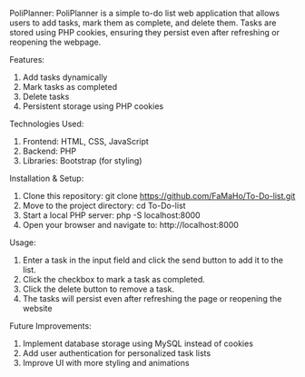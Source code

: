 PoliPlanner:
 PoliPlanner is a simple to-do list web application that allows users to add tasks, mark them as complete, and delete them. Tasks are stored using PHP cookies, ensuring they persist even after refreshing or reopening the webpage.

Features:
 1. Add tasks dynamically
 2. Mark tasks as completed
 3. Delete tasks
 4. Persistent storage using PHP cookies

Technologies Used:
 1. Frontend: HTML, CSS, JavaScript
 2. Backend: PHP
 3. Libraries: Bootstrap (for styling)
   
Installation & Setup:
 1. Clone this repository: git clone https://github.com/FaMaHo/To-Do-list.git
 2. Move to the project directory: cd To-Do-list
 3. Start a local PHP server: php -S localhost:8000
 4. Open your browser and navigate to: http://localhost:8000

Usage:
 1. Enter a task in the input field and click the send button to add it to the list.
 2. Click the checkbox to mark a task as completed.
 3. Click the delete button to remove a task.
 4. The tasks will persist even after refreshing the page or reopening the website

Future Improvements:
 1. Implement database storage using MySQL instead of cookies
 2. Add user authentication for personalized task lists
 3. Improve UI with more styling and animations

